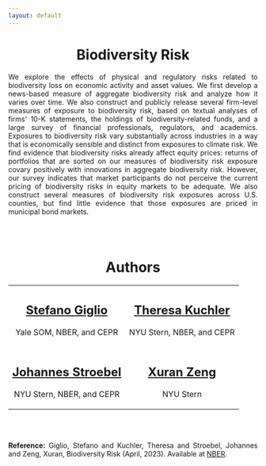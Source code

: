 ```yaml
---
layout: default
---
```



 <center> <h1>Biodiversity Risk</h1> </center>
 
<p align="justify">
We explore the effects of physical and regulatory risks related to biodiversity loss on economic activity and asset values. We first develop a news-based measure of aggregate biodiversity risk and analyze how it varies over time. We also construct and publicly release several firm-level measures of exposure to biodiversity risk, based on textual analyses of firms' 10-K statements, the holdings of biodiversity-related funds, and a large survey of financial professionals, regulators, and academics. Exposures to biodiversity risk vary substantially across industries in a way that is economically sensible and distinct from exposures to climate risk. We find evidence that biodiversity risks already affect equity prices: returns of portfolios that are sorted on our measures of biodiversity risk exposure covary positively with innovations in aggregate biodiversity risk. However, our survey indicates that market participants do not perceive the current pricing of biodiversity risks in equity markets to be adequate. We also construct several measures of biodiversity risk exposures across U.S. counties, but find little evidence that those exposures are priced in municipal bond markets. 
</p>
<br/>
<br/>

 <center> <h1>Authors</h1> </center>
 <center>
<table border="0">
 <tr>
    <td><center> <h2><a href="https://sites.google.com/view/stefanogiglio/" target="_blank">Stefano Giglio</a></h2><p>Yale SOM, NBER, and CEPR</p></center></td>
    <td><center> <h2><a href="https://pages.stern.nyu.edu/~tkuchler/index.html?_ga=2.145858871.2063155863.1679936500-1368839477.1659464395" target="_blank">Theresa Kuchler</a></h2><p>NYU Stern, NBER, and CEPR</p></center></td>
 </tr>
 <tr>
    <td><center> <h2><a href="https://pages.stern.nyu.edu/~jstroebe/" target="_blank">Johannes Stroebel</a></h2><p>NYU Stern, NBER, and CEPR</p></center></td>
    <td><center> <h2><a href="https://www.linkedin.com/in/xuran-zeng-20b01a296/" target="_blank">Xuran Zeng</a></h2><p>NYU Stern</p></center>
 </tr>
</table>
 </center>


<br/>
<br/>
<p align="justify">
 <strong>Reference:</strong> Giglio, Stefano and Kuchler, Theresa and Stroebel, Johannes and Zeng, Xuran, Biodiversity Risk (April, 2023). Available at <a target="_blank" href="https://www.nber.org/papers/w31137">NBER</a>.
 </p>
<br/>
<br/>


